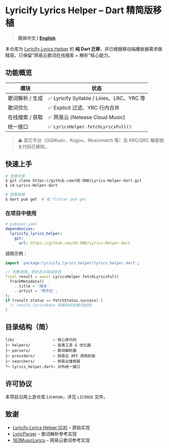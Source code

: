 # Lyricify Lyrics Helper – Dart 精简版移植

> **简体中文 / [English](README.md)**

本仓库为 [Lyricify Lyrics Helper](https://github.com/WXRIW/Lyricify-Lyrics-Helper) 的 **纯 Dart 迁移**，并已根据移动端播放器需求做精简，只保留"网易云歌词在线搜索 + 解析"核心能力。

## 功能概览

| 模块 | 状态 |
|------|------|
| 歌词解析 / 生成 | ✅ Lyricify Syllable / Lines、LRC、YRC 等 |
| 歌词优化 | ✅ Explicit 过滤、YRC 行内合并 |
| 在线搜索 / 获取 | ✅ 网易云 (Netease Cloud Music) |
| 统一接口 | ✅ `LyricsHelper.fetchLyricsFull()` |

> ⚠️  其它平台（QQMusic、Kugou、Musixmatch 等）及 KRC/QRC 解密相关代码已移除。

## 快速上手

```bash
# 克隆仓库
$ git clone https://github.com/UE-DND/Lyrics-Helper-dart.git
$ cd Lyrics-Helper-dart

# 获取依赖
$ dart pub get  # 或 flutter pub get
```

### 在项目中使用

```yaml
# pubspec.yaml
dependencies:
  lyricify_lyrics_helper:
    git:
      url: https://github.com/UE-DND/Lyrics-Helper-dart
```

调用示例：

```dart
import 'package:lyricify_lyrics_helper/lyrics_helper.dart';

// 完整调用，带状态与错误信息
final result = await LyricsHelper.fetchLyricsFull(
  TrackMetadata()
    ..title = '晴天'
    ..artist = '周杰伦',
);
if (result.status == FetchStatus.success) {
  // result.lyricsData 即解析后的歌词结构
}
```

## 目录结构（简）
```
lib/                 – 核心库代码
├─ helpers/          – 各类工具 & 优化器
├─ parsers/          – 歌词解析器
├─ providers/        – 网易云 API 调用封装
├─ searchers/        – 网易云搜索器
└─ lyrics_helper.dart– 对外统一接口
```

## 许可协议
本项目沿用上游仓库 License，详见 `LICENSE` 文件。

## 致谢
* [Lyricify Lyrics Helper (C#)](https://github.com/WXRIW/Lyricify-Lyrics-Helper) – 原始实现
* [LyricParser](https://github.com/HyPlayer/LyricParser) – 歌词解析参考实现
* [163MusicLyrics](https://github.com/jitwxs/163MusicLyrics) – 网易云歌词参考实现
